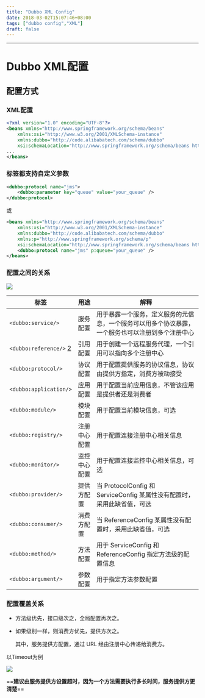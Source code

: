 ```yaml
---
title: "Dubbo XML Config"
date: 2018-03-02T15:07:46+08:00
tags: ["dubbo config","XML"]
draft: false
---
```


------

# Dubbo XML配置

## 配置方式

### XML配置

```xml
<?xml version="1.0" encoding="UTF-8"?>
<beans xmlns="http://www.springframework.org/schema/beans"
    xmlns:xsi="http://www.w3.org/2001/XMLSchema-instance"
    xmlns:dubbo="http://code.alibabatech.com/schema/dubbo"
    xsi:schemaLocation="http://www.springframework.org/schema/beans http://www.springframework.org/schema/beans/spring-beans.xsd http://code.alibabatech.com/schema/dubbo http://code.alibabatech.com/schema/dubbo/dubbo.xsd">  
...
</beans>
```

### 标签都支持自定义参数

```xml
<dubbo:protocol name="jms">
    <dubbo:parameter key="queue" value="your_queue" />
</dubbo:protocol>
```

或

```xml
<beans xmlns="http://www.springframework.org/schema/beans"
    xmlns:xsi="http://www.w3.org/2001/XMLSchema-instance"
    xmlns:dubbo="http://code.alibabatech.com/schema/dubbo"
    xmlns:p="http://www.springframework.org/schema/p"
    xsi:schemaLocation="http://www.springframework.org/schema/beans http://www.springframework.org/schema/beans/spring-beans.xsd http://code.alibabatech.com/schema/dubbo http://code.alibabatech.com/schema/dubbo/dubbo.xsd">  
    <dubbo:protocol name="jms" p:queue="your_queue" />  
</beans>
```

### 配置之间的关系

![](https://xuxifu-blog-img.oss-cn-beijing-internal.aliyuncs.com/post/dubbo/image/20180302_config_relationship.png)

| 标签                                                         | 用途         | 解释                                                         |
| ------------------------------------------------------------ | ------------ | ------------------------------------------------------------ |
| `<dubbo:service/>`                                           | 服务配置     | 用于暴露一个服务，定义服务的元信息，一个服务可以用多个协议暴露，一个服务也可以注册到多个注册中心 |
| `<dubbo:reference/>` [2](http://dubbo.io/books/dubbo-user-book/configuration/xml.html#fn_2) | 引用配置     | 用于创建一个远程服务代理，一个引用可以指向多个注册中心       |
| `<dubbo:protocol/>`                                          | 协议配置     | 用于配置提供服务的协议信息，协议由提供方指定，消费方被动接受 |
| `<dubbo:application/>`                                       | 应用配置     | 用于配置当前应用信息，不管该应用是提供者还是消费者           |
| `<dubbo:module/>`                                            | 模块配置     | 用于配置当前模块信息，可选                                   |
| `<dubbo:registry/>`                                          | 注册中心配置 | 用于配置连接注册中心相关信息                                 |
| `<dubbo:monitor/>`                                           | 监控中心配置 | 用于配置连接监控中心相关信息，可选                           |
| `<dubbo:provider/>`                                          | 提供方配置   | 当 ProtocolConfig 和 ServiceConfig 某属性没有配置时，采用此缺省值，可选 |
| `<dubbo:consumer/>`                                          | 消费方配置   | 当 ReferenceConfig 某属性没有配置时，采用此缺省值，可选      |
| `<dubbo:method/>`                                            | 方法配置     | 用于 ServiceConfig 和 ReferenceConfig 指定方法级的配置信息   |
| `<dubbo:argument/>`                                          | 参数配置     | 用于指定方法参数配置                                         |

### 配置覆盖关系

- 方法级优先，接口级次之，全局配置再次之。

- 如果级别一样，则消费方优先，提供方次之。

  其中，服务提供方配置，通过 URL 经由注册中心传递给消费方。

以Timeout为例

![](https://xuxifu-blog-img.oss-cn-beijing-internal.aliyuncs.com/post/dubbo/image/20180302_timeout_config.png)

==**建议由服务提供方设置超时，因为一个方法需要执行多长时间，服务提供方更清楚**==